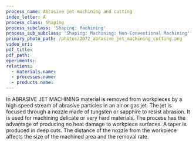 ```yaml
---
process_name: Abrasive jet machining and cutting
index_letter: A
process_class: Shaping
process_subclass: 'Shaping: Machining'
process_sub_subclass: 'Shaping: Machining: Non-Conventional Machining'
primary_photo_path: /photos/2072_abrasive_jet_machining_cutting.png
video_uri:
pdf_title:
pdf_path:
eperiments:
relations:
  - materials.name:
  - processes.name:
  - products.name:
---
```



In ABRASIVE JET MACHINING material is removed from workpieces by a high speed stream of abrasive particles in an air or gas jet. The jet is focused through a nozzle made of tungsten or sapphire to resist abrasion. It is used for machining delicate or very hard materials. The process has the advantage of producing no heat damage to workpiece surfaces. A taper is produced in deep cuts. The distance of the nozzle from the workpiece affects the size of the machined area and the removal rate.